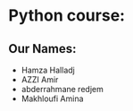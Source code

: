 # Python course:


## Our Names:

* Hamza Halladj
* AZZI Amir
* abderrahmane redjem
* Makhloufi Amina 